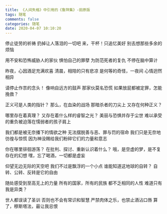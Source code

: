 ```yaml
---
title: 《人间失格》中引用的《鲁拜集》-田原版
tags: 随笔
comments: false
categories: 随笔
date: 2020-04-07 10:10:20
---
```


停止徒劳的祈祷
扔掉让人落泪的一切吧
来，干杯！只追忆美好
别去想那些多余的烦恼
<!--more-->
用不安和恐怖威胁人的家伙
惧怕自己的罪孽
为防范死者的复仇
不停在脑中算计

昨夜，心因酒足充满欢喜
清晨，相陪的只有悲凉
是何等的奇怪，一夜间
心情迥然相异

请停止作祟的念头！
 像响自远方的鼓声
那家伙莫名恐慌
如果放屁都被定罪，怎能挽救？

正义可是人类的指针？
那么，在血染的战场
那暗杀者的刀尖上
又存在何种正义？

哪里存在着真理？
又存在着什么样的睿智之光？
美丽与恐惧并存于尘世
难以承受的重负被迫落在懦弱者的孩子肩上

我们都是被无奈播下的情欲之种
无法摆脱善与恶、罪与罚的宿命
我们只是无奈地彷徨与惊慌
因为神没赐给我们粉碎它们的力量和意志

你在哪里徘徊游荡？
在批判、探讨、重新认识着什么？
 哦，是空虚的梦，是不复存在的幻想
嘿，忘了喝酒，一切都是虚妄

仰望无边无际的天空吧
我们不过是飘浮的一个小点
谁能知道这地球的自转？
自转、公转、反转是它的自由

随处感受到至高无上的力量
所有的国家，所有的民族
都不乏相同的人性
难道只有我是异类？

世人都误读了圣训
否则也不会有常识和智慧
严禁肉体之乐，也禁止酒沾口唇
算了，穆斯塔法，最让我忌恨
